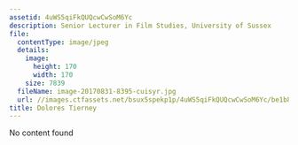 ```yaml
---
assetid: 4uWS5qiFkQUQcwCwSoM6Yc
description: Senior Lecturer in Film Studies, University of Sussex
file:
  contentType: image/jpeg
  details:
    image:
      height: 170
      width: 170
    size: 7839
  fileName: image-20170831-8395-cuisyr.jpg
  url: //images.ctfassets.net/bsux5spekp1p/4uWS5qiFkQUQcwCwSoM6Yc/be1b87df0a8862fa036cb328f25a92a4/image-20170831-8395-cuisyr.jpg
title: Dolores Tierney
---
```

No content found